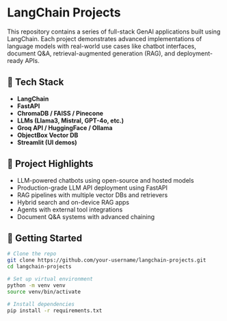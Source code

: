 # LangChain Projects

This repository contains a series of full-stack GenAI applications built using LangChain. Each project demonstrates advanced implementations of language models with real-world use cases like chatbot interfaces, document Q&A, retrieval-augmented generation (RAG), and deployment-ready APIs.

## 🔧 Tech Stack
- **LangChain**
- **FastAPI**
- **ChromaDB / FAISS / Pinecone**
- **LLMs (Llama3, Mistral, GPT-4o, etc.)**
- **Groq API / HuggingFace / Ollama**
- **ObjectBox Vector DB**
- **Streamlit (UI demos)**

## 📁 Project Highlights
- LLM-powered chatbots using open-source and hosted models
- Production-grade LLM API deployment using FastAPI
- RAG pipelines with multiple vector DBs and retrievers
- Hybrid search and on-device RAG apps
- Agents with external tool integrations
- Document Q&A systems with advanced chaining

## 🚀 Getting Started

```bash
# Clone the repo
git clone https://github.com/your-username/langchain-projects.git
cd langchain-projects

# Set up virtual environment
python -m venv venv
source venv/bin/activate

# Install dependencies
pip install -r requirements.txt
